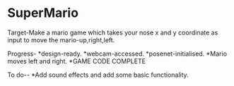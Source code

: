 # SuperMario
Target-Make a mario game which takes your nose x and y coordinate as input to move the mario-up,right,left.

Progress- *design-ready. *webcam-accessed. *posenet-initialised. *Mario moves left and right. *GAME CODE COMPLETE

To do--
*Add sound effects and add some basic functionality.
